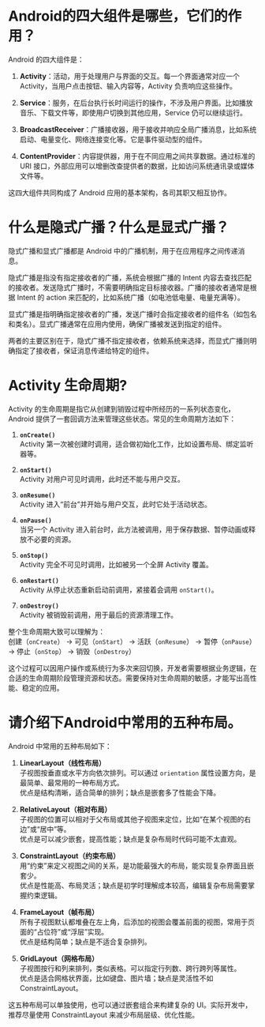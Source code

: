 # Android的四大组件是哪些，它们的作用？
Android 的四大组件是：

1. **Activity**：活动，用于处理用户与界面的交互。每一个界面通常对应一个 Activity，当用户点击按钮、输入内容等，Activity 负责响应这些操作。

2. **Service**：服务，在后台执行长时间运行的操作，不涉及用户界面。比如播放音乐、下载文件等，即使用户切换到其他应用，Service 仍可以继续运行。

3. **BroadcastReceiver**：广播接收器，用于接收并响应全局广播消息，比如系统启动、电量变化、网络连接变化等。它是事件驱动型的组件。

4. **ContentProvider**：内容提供器，用于在不同应用之间共享数据。通过标准的 URI 接口，外部应用可以增删改查提供者的数据，比如访问系统通讯录或媒体文件等。

这四大组件共同构成了 Android 应用的基本架构，各司其职又相互协作。


# 什么是隐式广播？什么是显式广播？
隐式广播和显式广播都是 Android 中的广播机制，用于在应用程序之间传递消息。

隐式广播是指没有指定接收者的广播，系统会根据广播的 Intent 内容去查找匹配的接收者。发送隐式广播时，不需要明确指定目标接收器。广播的接收者通常是根据 Intent 的 action 来匹配的，比如系统广播（如电池低电量、电量充满等）。

显式广播是指明确指定接收者的广播，发送广播时会指定接收者的组件名（如包名和类名）。显式广播通常在应用内使用，确保广播被发送到指定的组件。

两者的主要区别在于，隐式广播不指定接收者，依赖系统来选择，而显式广播则明确指定了接收者，保证消息传递给特定的组件。

# Activity 生命周期?
Activity 的生命周期是指它从创建到销毁过程中所经历的一系列状态变化，Android 提供了一套回调方法来管理这些状态。常见的生命周期方法如下：

1. **`onCreate()`**  
   Activity 第一次被创建时调用，适合做初始化工作，比如设置布局、绑定监听器等。

2. **`onStart()`**  
   Activity 对用户可见时调用，此时还不能与用户交互。

3. **`onResume()`**  
   Activity 进入“前台”并开始与用户交互，此时它处于活动状态。

4. **`onPause()`**  
   当另一个 Activity 进入前台时，此方法被调用，用于保存数据、暂停动画或释放不必要的资源。

5. **`onStop()`**  
   Activity 完全不可见时调用，比如被另一个全屏 Activity 覆盖。

6. **`onRestart()`**  
   Activity 从停止状态重新启动前调用，紧接着会调用 `onStart()`。

7. **`onDestroy()`**  
   Activity 被销毁前调用，用于最后的资源清理工作。

整个生命周期大致可以理解为：  
创建（`onCreate`） → 可见（`onStart`） → 活跃（`onResume`） → 暂停（`onPause`） → 停止（`onStop`） → 销毁（`onDestroy`）

这个过程可以因用户操作或系统行为多次来回切换，开发者需要根据业务逻辑，在合适的生命周期阶段管理资源和状态。需要保持对生命周期的敏感，才能写出高性能、稳定的应用。

# 请介绍下Android中常用的五种布局。

Android 中常用的五种布局如下：

1. **LinearLayout（线性布局）**  
   子视图按垂直或水平方向依次排列。可以通过 `orientation` 属性设置方向，是最简单、最常用的一种布局方式。  
   优点是结构清晰，适合简单的排列；缺点是嵌套多了性能会下降。

2. **RelativeLayout（相对布局）**  
   子视图的位置可以相对于父布局或其他子视图来定位，比如“在某个视图的右边”或“居中”等。  
   优点是可以减少嵌套，提高性能；缺点是复杂布局时代码可能不太直观。

3. **ConstraintLayout（约束布局）**  
   用“约束”来定义视图之间的关系，是功能最强大的布局，能实现复杂界面且嵌套少。  
   优点是性能高、布局灵活；缺点是初学时理解成本较高，编辑复杂布局需要掌握约束逻辑。

4. **FrameLayout（帧布局）**  
   所有子视图默认都堆叠在左上角，后添加的视图会覆盖前面的视图，常用于页面的“占位符”或“浮层”实现。  
   优点是结构简单；缺点是不适合复杂排列。

5. **GridLayout（网格布局）**  
   子视图按行和列来排列，类似表格。可以指定行列数、跨行跨列等属性。  
   优点是适合网格状界面，比如键盘、图片墙；缺点是灵活性不如 ConstraintLayout。

这五种布局可以单独使用，也可以通过嵌套组合来构建复杂的 UI。实际开发中，推荐尽量使用 ConstraintLayout 来减少布局层级、优化性能。

# 
